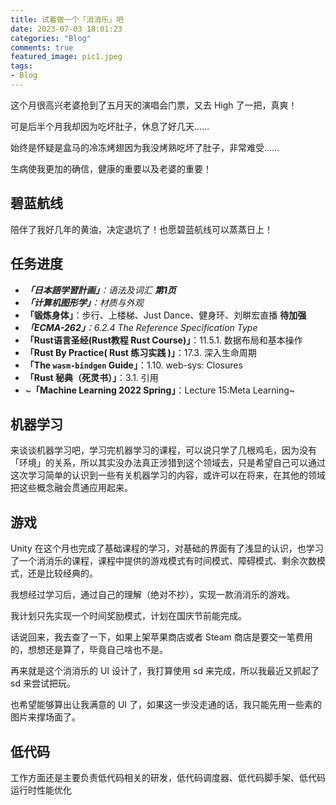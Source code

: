 ```yaml
---
title: 试着做一个「消消乐」吧
date: 2023-07-03 18:01:23
categories: "Blog"
comments: true
featured_image: pic1.jpeg
tags:
- Blog
---
```


<!-- no node -->

<!-- more -->

这个月很高兴老婆抢到了五月天的演唱会门票，又去 High 了一把，真爽！

可是后半个月我却因为吃坏肚子，休息了好几天……

始终是怀疑是盒马的冷冻烤翅因为我没烤熟吃坏了肚子，非常难受……

生病使我更加的确信，健康的重要以及老婆的重要！

## 碧蓝航线

陪伴了我好几年的黄油，决定退坑了！也愿碧蓝航线可以蒸蒸日上！

## 任务进度

* ***「日本語学習計画」**：语法及词汇 **第1页***
* ***「计算机图形学」**：材质与外观*
* **「锻炼身体」**：步行、上楼梯、Just Dance、健身环、刘畊宏直播 **待加强**
* ***「ECMA-262」**：6.2.4 The Reference Specification Type*
* **「Rust语言圣经(Rust教程 Rust Course)」**：11.5.1. 数据布局和基本操作
* **「Rust By Practice( Rust 练习实践 )」**：17.3. 深入生命周期
* **「The `wasm-bindgen` Guide」**：1.10. web-sys: Closures
* **「Rust 秘典（死灵书）」**：3.1. 引用
* ~**「Machine Learning 2022 Spring」**：Lecture 15:Meta Learning~

## 机器学习

来谈谈机器学习吧，学习完机器学习的课程，可以说只学了几根鸡毛，因为没有「环境」的关系，所以其实没办法真正涉猎到这个领域去，只是希望自己可以通过这次学习简单的认识到一些有关机器学习的内容，或许可以在将来，在其他的领域把这些概念融会贯通应用起来。

## 游戏

Unity 在这个月也完成了基础课程的学习，对基础的界面有了浅显的认识，也学习了一个消消乐的课程，课程中提供的游戏模式有时间模式、障碍模式、剩余次数模式，还是比较经典的。

我想经过学习后，通过自己的理解（绝对不抄），实现一款消消乐的游戏。

我计划只先实现一个时间奖励模式，计划在国庆节前能完成。

话说回来，我去查了一下，如果上架苹果商店或者 Steam 商店是要交一笔费用的，想想还是算了，毕竟自己啥也不是。

再来就是这个消消乐的 UI 设计了，我打算使用 sd 来完成，所以我最近又抓起了 sd 来尝试把玩。

也希望能够算出让我满意的 UI 了，如果这一步没走通的话，我只能先用一些素的图片来撑场面了。

## 低代码

工作方面还是主要负责低代码相关的研发，低代码调度器、低代码脚手架、低代码运行时性能优化
